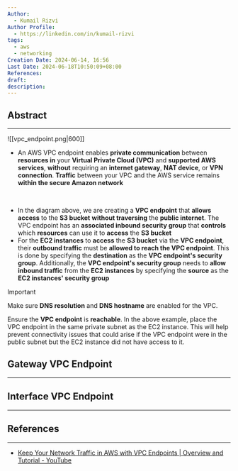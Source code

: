 ```yaml
---
Author:
  - Kumail Rizvi
Author Profile:
  - https://linkedin.com/in/kumail-rizvi
tags:
  - aws
  - networking
Creation Date: 2024-06-14, 16:56
Last Date: 2024-06-18T10:50:09+08:00
References: 
draft: 
description:
---
```

## Abstract
----

![[vpc_endpoint.png|600]]

- An AWS VPC endpoint enables **private communication** between **resources in** your **Virtual Private Cloud (VPC)** and **supported AWS services**, **without** requiring an **internet gateway**, **NAT device**, or **VPN connection**. **Traffic** between your VPC and the AWS service remains **within the secure Amazon network**
</br>

- In the diagram above, we are creating a **VPC endpoint** that **allows access** to the **S3 bucket** **without traversing** the **public internet**. The VPC endpoint has an **associated inbound security group** that **controls** which **resources** can use it to **access** the **S3 bucket**
- For the **EC2 instances** to **access** the **S3 bucket** via the **VPC endpoint**, their **outbound traffic** must be **allowed to reach the VPC endpoint**. This is done by specifying the **destination** as the **VPC endpoint's security group**. Additionally, the **VPC endpoint's security group** needs to **allow inbound traffic** from the **EC2 instances** by specifying the **source** as the **EC2 instances' security group**



>[!important]
> Make sure **DNS resolution** and **DNS hostname** are enabled for the VPC.
> 
> Ensure the **VPC endpoint** is **reachable**. In the above example, place the VPC endpoint in the same private subnet as the EC2 instance. This will help prevent connectivity issues that could arise if the VPC endpoint were in the public subnet but the EC2 instance did not have access to it.



## Gateway VPC Endpoint
---


## Interface VPC Endpoint
---


## References
---
- [Keep Your Network Traffic in AWS with VPC Endpoints | Overview and Tutorial - YouTube](https://youtu.be/jo3X_aay4Vs?si=zWRCTScdGJ6ZSO7w)